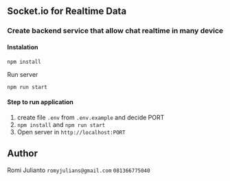 ## Socket.io for Realtime Data

### Create backend service that allow chat realtime in many device

#### Instalation
```
npm install
```

Run server
```
npm run start
```

#### Step to run application
1. create file `.env` from `.env.example` and decide PORT
2. `npm install` and `npm run start`
3. Open server in `http://localhost:PORT`

## Author
Romi Julianto `romyjulians@gmail.com` `081366775040`

